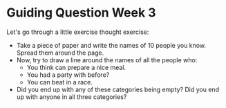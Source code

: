 # Guiding Question Week 3

Let's go through a little exercise thought exercise:
- Take a piece of paper and write the names of 10 people you know. Spread them around the page.
- Now, try to draw a line around the names of all the people who:
  - You think can prepare a nice meal.
  - You had a party with before?
  - You can beat in a race.
- Did you end up with any of these categories being empty? Did you end up with anyone in all three categories?
